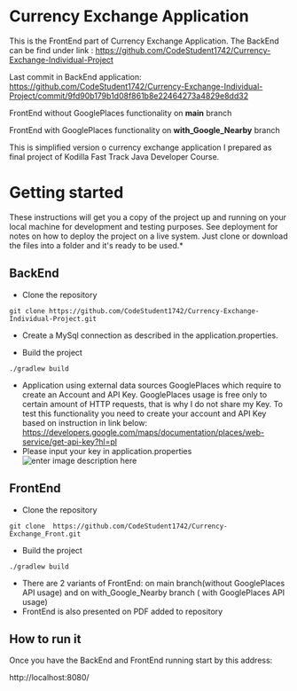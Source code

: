 ﻿# Currency Exchange Application
This is the FrontEnd part of Currency Exchange Application.
The BackEnd can be find under link : https://github.com/CodeStudent1742/Currency-Exchange-Individual-Project

Last commit in BackEnd application: https://github.com/CodeStudent1742/Currency-Exchange-Individual-Project/commit/9fd90b179b1d08f861b8e22464273a4829e8dd32

FrontEnd without GooglePlaces functionality on **main** branch

FrontEnd with GooglePlaces functionality on **with_Google_Nearby**  branch

This is simplified version o currency exchange application I prepared as final project of Kodilla Fast Track Java Developer Course.

# Getting started
These instructions will get you a copy of the project up and running on your local machine for development and testing purposes.
See deployment for notes on how to deploy the project on a live system. Just clone or download the files into a folder and it's ready to be used.*

## BackEnd

- Clone the repository
```
git clone https://github.com/CodeStudent1742/Currency-Exchange-Individual-Project.git
```
- Create a MySql connection as described in the application.properties.

- Build the project
```
./gradlew build
```
- Application  using external data sources GooglePlaces which require to create an Account and API Key.
GooglePlaces usage is free only to certain amount of HTTP requests, that is why I do not share my Key.
To test this functionality you need to create your account and API Key based on instruction in link below:
https://developers.google.com/maps/documentation/places/web-service/get-api-key?hl=pl
- Please input your key in application.properties
![enter image description here](https://snipboard.io/MV0n2o.jpg)

## FrontEnd
- Clone the repository
```
git clone  https://github.com/CodeStudent1742/Currency-Exchange_Front.git
```

- Build the project
```
./gradlew build
```
- There are 2 variants of FrontEnd: on  main branch(without GooglePlaces API usage) and  on with_Google_Nearby branch ( with GooglePlaces API usage)
- FrontEnd is also presented on PDF added to repository
## How to run it

Once you have the BackEnd and FrontEnd running start by this address:


http://localhost:8080/

